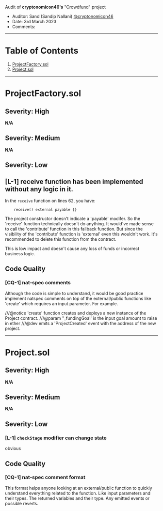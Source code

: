 Audit of **cryptonomicon46's** "Crowdfund" project

- Auditor: Sand (Sandip Nallani) [@cryptonomicon46](https://github.com/cryptonomicon46)
- Date: 3rd March 2023
- Comments:

---

# Table of Contents

1. [ProjectFactory.sol](#ProjectFactory.sol)
2. [Project.sol](#Project.sol)

---

# ProjectFactory.sol

## Severity: High

**N/A**

## Severity: Medium

**N/A**

## Severity: Low

## **[L-1]** receive function has been implemented without any logic in it.

In the `receive` function on lines 62, you have:

```solidity
    receive() external payable {}
```

The project constructor doesn't indicate a 'payable' modifer. So the 'receive' function technically doesn't do anything.
It would've made sense to call the 'contribute' function in this fallback function.
But since the visibility of the 'contribute' function is 'external' even this wouldn't work.
It's recommended to delete this function from the contract.

This is low impact and doesn't cause any loss of funds or incorrect business logic.

## Code Quality

### **[CQ-1]** nat-spec comments

Although the code is simple to understand, it would be good practice implement natspec comments on top of the external/public functions like 'create' which requires an input parameter. For example.

///@notice 'create' function creates and deploys a new instance of the Project contract.
///@param "\_fundingGoal' is the input goal amount to raise in ether
///@dev emits a 'ProjectCreated' event with the address of the new project.

---

# Project.sol

## Severity: High

**N/A**

## Severity: Medium

**N/A**

## Severity: Low

### **[L-1]** `checkStage` modifier can change state

obvious

## Code Quality

### **[CQ-1]** nat-spec comment format

This format helps anyone looking at an external/public function to quickly understand everything related to the function. Like input parameters and their types. The returned variables and their type.
Any emitted events or possible reverts.

